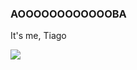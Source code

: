 ### AOOOOOOOOOOOOBA

It's me, Tiago


![](https://media1.tenor.com/m/hNAHw45yRwQAAAAd/boog-open-season.gif)
